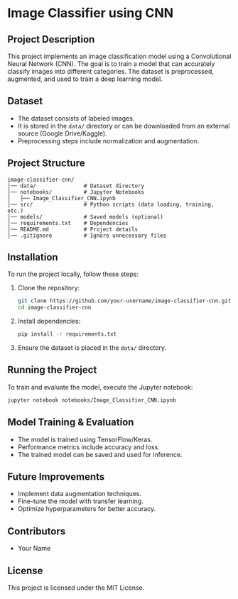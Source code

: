 # Image Classifier using CNN

## Project Description
This project implements an image classification model using a Convolutional Neural Network (CNN). The goal is to train a model that can accurately classify images into different categories. The dataset is preprocessed, augmented, and used to train a deep learning model.

## Dataset
- The dataset consists of labeled images.
- It is stored in the `data/` directory or can be downloaded from an external source (Google Drive/Kaggle).
- Preprocessing steps include normalization and augmentation.

## Project Structure
```
image-classifier-cnn/
│── data/               # Dataset directory
│── notebooks/          # Jupyter Notebooks
│   ├── Image_Classifier_CNN.ipynb  
│── src/                # Python scripts (data loading, training, etc.)
│── models/             # Saved models (optional)
│── requirements.txt    # Dependencies
│── README.md           # Project details
│── .gitignore          # Ignore unnecessary files
```

## Installation
To run the project locally, follow these steps:

1. Clone the repository:
   ```bash
   git clone https://github.com/your-username/image-classifier-cnn.git
   cd image-classifier-cnn
   ```
2. Install dependencies:
   ```bash
   pip install -r requirements.txt
   ```
3. Ensure the dataset is placed in the `data/` directory.

## Running the Project
To train and evaluate the model, execute the Jupyter notebook:
```bash
jupyter notebook notebooks/Image_Classifier_CNN.ipynb
```

## Model Training & Evaluation
- The model is trained using TensorFlow/Keras.
- Performance metrics include accuracy and loss.
- The trained model can be saved and used for inference.

## Future Improvements
- Implement data augmentation techniques.
- Fine-tune the model with transfer learning.
- Optimize hyperparameters for better accuracy.

## Contributors
- Your Name

## License
This project is licensed under the MIT License.

